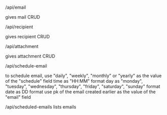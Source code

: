 
/api/email

gives mail CRUD


/api/recipient

gives recipient CRUD


/api/attachment

gives attachment CRUD


/api/schedule-email

to schedule email, use "daily", "weekly", "monthly" or "yearly" as the value of the "schedule" field
time as "HH:MM" format
day as "monday", "tuesday", "wednesday", "thursday", "friday", "saturday", "sunday" format
date as DD format
use pk of the email created earlier as the value of the "email" field
    

/api/scheduled-emails
lists emails